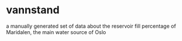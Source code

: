 # vannstand
a manually generated set of data about the reservoir fill percentage of Maridalen, the main water source of Oslo
